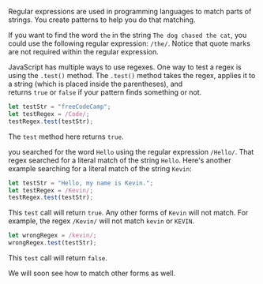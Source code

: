 Regular expressions are used in programming languages to match parts of strings. You create patterns to help you do that matching.

If you want to find the word `the` in the string `The dog chased the cat`, you could use the following regular expression: `/the/`. Notice that quote marks are not required within the regular expression.

JavaScript has multiple ways to use regexes. One way to test a regex is using the `.test()` method. The `.test()` method takes the regex, applies it to a string (which is placed inside the parentheses), and returns `true` or `false` if your pattern finds something or not.

```js
let testStr = "freeCodeCamp";
let testRegex = /Code/;
testRegex.test(testStr);
```

The `test` method here returns `true`.

you searched for the word `Hello` using the regular expression `/Hello/`. That regex searched for a literal match of the string `Hello`. Here's another example searching for a literal match of the string `Kevin`:
```js
let testStr = "Hello, my name is Kevin.";
let testRegex = /Kevin/;
testRegex.test(testStr);
```
This `test` call will return `true`.
Any other forms of `Kevin` will not match. For example, the regex `/Kevin/` will not match `kevin` or `KEVIN`.
```js
let wrongRegex = /kevin/;
wrongRegex.test(testStr);
```
This `test` call will return `false`.

We will soon see how to match other forms as well. 